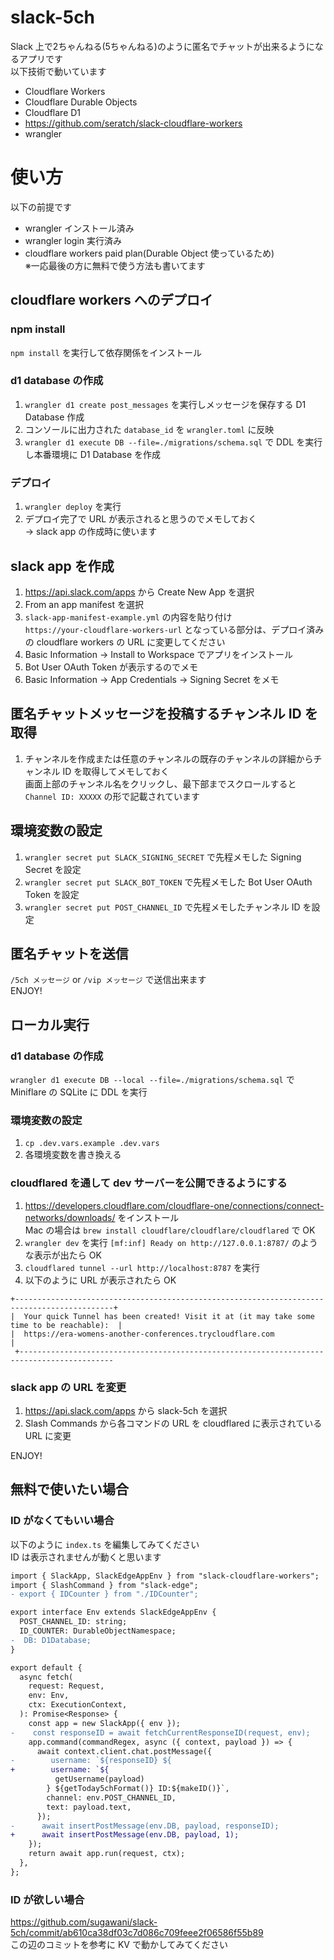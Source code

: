 # slack-5ch

Slack 上で2ちゃんねる(5ちゃんねる)のように匿名でチャットが出来るようになるアプリです  
以下技術で動いています  
- Cloudflare Workers
- Cloudflare Durable Objects
- Cloudflare D1
- https://github.com/seratch/slack-cloudflare-workers
- wrangler

# 使い方

以下の前提です
- wrangler インストール済み
- wrangler login 実行済み
- cloudflare workers paid plan(Durable Object 使っているため)  
※一応最後の方に無料で使う方法も書いてます

## cloudflare workers へのデプロイ

### npm install

`npm install` を実行して依存関係をインストール

### d1 database の作成

1. `wrangler d1 create post_messages` を実行しメッセージを保存する D1 Database 作成
2. コンソールに出力された `database_id` を `wrangler.toml` に反映
3. `wrangler d1 execute DB --file=./migrations/schema.sql` で DDL を実行し本番環境に D1 Database を作成

### デプロイ

1. `wrangler deploy` を実行
2. デプロイ完了で URL が表示されると思うのでメモしておく  
-> slack app の作成時に使います

## slack app を作成

1. https://api.slack.com/apps から Create New App を選択
2. From an app manifest を選択
3. `slack-app-manifest-example.yml` の内容を貼り付け  
`https://your-cloudflare-workers-url` となっている部分は、デプロイ済みの cloudflare workers の URL に変更してください
4. Basic Information -> Install to Workspace でアプリをインストール
5. Bot User OAuth Token が表示するのでメモ
6. Basic Information -> App Credentials -> Signing Secret をメモ

## 匿名チャットメッセージを投稿するチャンネル ID を取得

1. チャンネルを作成または任意のチャンネルの既存のチャンネルの詳細からチャンネル ID を取得してメモしておく  
画面上部のチャンネル名をクリックし、最下部までスクロールすると `Channel ID: XXXXX` の形で記載されています

## 環境変数の設定

1. `wrangler secret put SLACK_SIGNING_SECRET` で先程メモした Signing Secret を設定
2. `wrangler secret put SLACK_BOT_TOKEN` で先程メモした Bot User OAuth Token を設定
3. `wrangler secret put POST_CHANNEL_ID` で先程メモしたチャンネル ID を設定

## 匿名チャットを送信

`/5ch メッセージ` or `/vip メッセージ` で送信出来ます  
ENJOY!

## ローカル実行  
### d1 database の作成

`wrangler d1 execute DB --local --file=./migrations/schema.sql` で Miniflare の SQLite に DDL を実行

### 環境変数の設定

1. `cp .dev.vars.example .dev.vars`
2. 各環境変数を書き換える

### cloudflared を通して dev サーバーを公開できるようにする  

1. https://developers.cloudflare.com/cloudflare-one/connections/connect-networks/downloads/ をインストール  
Mac の場合は `brew install cloudflare/cloudflare/cloudflared` で OK
2. `wrangler dev` を実行
`[mf:inf] Ready on http://127.0.0.1:8787/` のような表示が出たら OK
3. `cloudflared tunnel --url http://localhost:8787` を実行
4. 以下のように URL が表示されたら OK
```
+--------------------------------------------------------------------------------------------+
|  Your quick Tunnel has been created! Visit it at (it may take some time to be reachable):  |
|  https://era-womens-another-conferences.trycloudflare.com                                  |
 +-------------------------------------------------------------------------------------------
```

### slack app の URL を変更

1. https://api.slack.com/apps から slack-5ch を選択
2. Slash Commands から各コマンドの URL を cloudflared に表示されている URL に変更

ENJOY!

## 無料で使いたい場合  
### ID がなくてもいい場合  

以下のように `index.ts` を編集してみてください  
ID は表示されませんが動くと思います  
```diff ts:index.ts
import { SlackApp, SlackEdgeAppEnv } from "slack-cloudflare-workers";
import { SlashCommand } from "slack-edge";
- export { IDCounter } from "./IDCounter";

export interface Env extends SlackEdgeAppEnv {
  POST_CHANNEL_ID: string;
  ID_COUNTER: DurableObjectNamespace;
-  DB: D1Database;
}
```
```diff ts:index.ts
export default {
  async fetch(
    request: Request,
    env: Env,
    ctx: ExecutionContext,
  ): Promise<Response> {
    const app = new SlackApp({ env });
-    const responseID = await fetchCurrentResponseID(request, env);
    app.command(commandRegex, async ({ context, payload }) => {
      await context.client.chat.postMessage({
-        username: `${responseID} ${
+        username: `${
          getUsername(payload)
        } ${getToday5chFormat()} ID:${makeID()}`,
        channel: env.POST_CHANNEL_ID,
        text: payload.text,
      });
-      await insertPostMessage(env.DB, payload, responseID);
+      await insertPostMessage(env.DB, payload, 1);
    });
    return await app.run(request, ctx);
  },
};
```

### ID が欲しい場合  
https://github.com/sugawani/slack-5ch/commit/ab610ca38df03c7d086c709feee2f06586f55b89  
この辺のコミットを参考に KV で動かしてみてください

